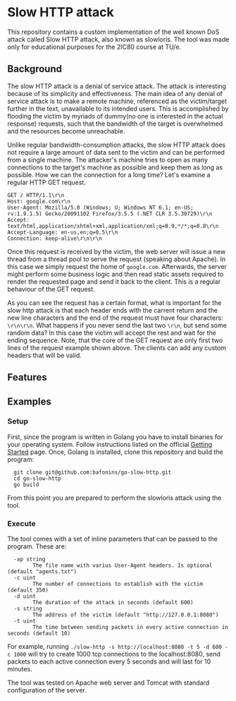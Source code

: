 # Slow HTTP attack

This repository contains a custom implementation of the well known DoS attack called Slow HTTP attack, also known as slowloris. The tool was made only for educational purposes for the 2IC80 course at TU/e.

## Background

The slow HTTP attack is a denial of service attack. The attack is interesting because of its simplicity and effectiveness. The main idea of any denial of service attack is to make a remote machine, referenced as the victim/target further in the text, unavailable to its intended users. This is accomplished by flooding the victim by myriads of dummy(no one is interested in the actual response) requests, such that the bandwidth of the target is overwhelmed and the resources become unreachable.

Unlike regular bandwidth-consumption attacks, the slow HTTP attack does not require a large amount of data sent to the victim and can be performed from a single machine. The attacker's machine tries to open as many connections to the target's machine as possible and keep them as long as possible. How we can the connection for a long time? Let's examine a regular HTTP GET request.

```
GET / HTTP/1.1\r\n
Host: google.com\r\n
User-Agent: Mozilla/5.0 (Windows; U; Windows NT 6.1; en-US; rv:1.9.1.5) Gecko/20091102 Firefox/3.5.5 (.NET CLR 3.5.30729)\r\n
Accept: text/html,application/xhtml+xml,application/xml;q=0.9,*/*;q=0.8\r\n
Accept-Language: en-us,en;q=0.5\r\n
Connection: keep-alive\r\n\r\n
```

Once this request is received by the victim, the web server will issue a new thread from a thread pool to serve the request (speaking about Apache). In this case we simply request the home of `google.com`. Afterwards, the server might perform some business logic and then read static assets required to render the requested page and send it back to the client. This is a regular behaviour of the GET request.

As you can see the request has a certain format, what is important for the slow http attack is that each header ends with the carrent return and the new line characters and the end of the request must have four characters: `\r\n\r\n`. What happens if you never send the last two `\r\n`, but send some random data? In this case the victim will accept the rest and wait for the ending sequence. Note, that the core of the GET request are only first two lines of the request example shown above. The clients can add any custom headers that will be valid.

## Features

## Examples

### Setup
First, since the program is written in Golang you have to install binaries for your operating system. Follow instructions listed on the official [Getting Started](https://golang.org/doc/install) page. Once, Golang is installed, clone this repository and build the program:
```
  git clone git@github.com:bafonins/go-slow-http.git
  cd go-slow-http
  go build
```
From this point you are prepared to perform the slowloris attack using the tool.

### Execute
The tool comes with a set of inline parameters that can be passed to the program. These are:
```
  -ap string
    	The file name with varius User-Agent headers. Is optional (default "agents.txt")
  -c uint
    	The number of connections to establish with the victim (default 350)
  -d uint
    	The duration of the attack in seconds (default 600)
  -s string
    	The address of the victim (default "http://127.0.0.1:8080")
  -t uint
    	The time between sending packets in every active connection in seconds (default 10)
```

For example, running `./slow-http -s http://localhost:8080 -t 5 -d 600 -c 1000` will try to create 1000 tcp connections to the localhost:8080, send packets to each active connection every 5 seconds and will last for 10 minutes.

The tool was tested on Apache web server and Tomcat with standard configuration of the server. 